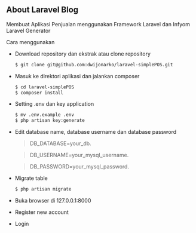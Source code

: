 ## About Laravel Blog

Membuat Aplikasi Penjualan menggunakan Framework Laravel dan  Infyom Laravel Generator

Cara menggunakan
- Download repository dan ekstrak atau clone repository
	```sh
	$ git clone git@github.com:dwijonarko/laravel-simplePOS.git
	```
- Masuk ke direktori aplikasi dan jalankan composer
	```sh
	$ cd laravel-simplePOS
	$ composer install
	```
- Setting .env dan key application
	```sh
	$ mv .env.example .env
	$ php artisan key:generate
	```
- Edit database name, database username dan database password

	> DB_DATABASE=your_db.

 	> DB_USERNAME=your_mysql_username.
 	
	> DB_PASSWORD=your_mysql_password.

- Migrate table
	```sh
	$ php artisan migrate
	```

- Buka browser di 127.0.0.1:8000
- Register new account
- Login